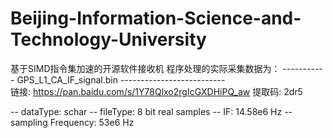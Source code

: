 # Beijing-Information-Science-and-Technology-University
基于SIMD指令集加速的开源软件接收机
程序处理的实际采集数据为：
----------- GPS_L1_CA_IF_signal.bin --------------------------   
链接: https://pan.baidu.com/s/1Y78Qlxo2rgIcGXDHiPQ_aw 提取码: 2dr5 

-- dataType: schar
-- fileType: 8 bit real samples
-- IF: 14.58e6 Hz
-- sampling Frequency: 53e6 Hz
